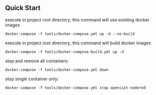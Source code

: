 ## Quick Start
execute in project root directory, this command will use existing docker images
```shell
docker-compose -f tools/docker-compose.yml up -d --no-build
```
execute in project root directory, this command will build docker images
```shell
docker-compose -f tools/docker-compose-build.yml up -d
```
stop and remove all containers:
```shell
docker-compose -f tools/docker-compose.yml down
```
stop single container only:
```shell
docker-compose -f tools/docker-compose.yml stop openiiot-nodered
```